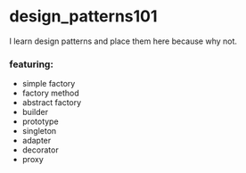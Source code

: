 # design_patterns101
I learn design patterns and place them here because why not.

### featuring:
- simple factory  
- factory method  
- abstract factory  
- builder  
- prototype  
- singleton  
- adapter  
- decorator  
- proxy